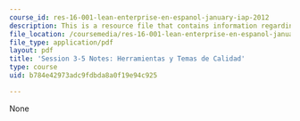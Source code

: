 ```yaml
---
course_id: res-16-001-lean-enterprise-en-espanol-january-iap-2012
description: This is a resource file that contains information regarding session 3-5.
file_location: /coursemedia/res-16-001-lean-enterprise-en-espanol-january-iap-2012/b784e42973adc9fdbda8a0f19e94c925_MITRES_16_001IAP12_3-5_Qua.pdf
file_type: application/pdf
layout: pdf
title: 'Session 3-5 Notes: Herramientas y Temas de Calidad'
type: course
uid: b784e42973adc9fdbda8a0f19e94c925

---
```

None